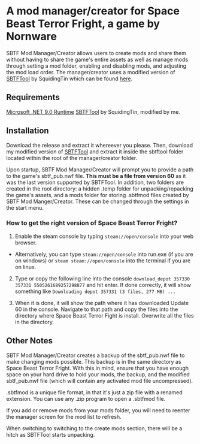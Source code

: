 # A mod manager/creator for Space Beast Terror Fright, a game by Nornware

SBTF Mod Manager/Creator allows users to create mods and share them without having to share the game's entire assets as well as manage mods through setting a mod folder, enabling and disabling mods, and adjusting the mod load order. The manager/creator uses a modified version of [SBTFTool](https://github.com/SquidingTin/sbtf_tool_batch/tree/v2.0.0) by SquidingTin which can be found [here](https://github.com/MisterIchor/sbtf_tool_batch).

## Requirements

[Microsoft .NET 9.0 Runtime](https://dotnet.microsoft.com/en-us/download/dotnet/9.0)
[SBTFTool](https://github.com/MisterIchor/sbtf_tool_batch/tree/main) by SquidingTin, modified by me.


## Installation
Download the release and extract it whereever you please. Then, download my modified version of [SBTFTool](https://github.com/MisterIchor/sbtf_tool_batch) and extract it inside the sbtftool folder located within the root of the manager/creator folder. 

Upon startup, SBTF Mod Manager/Creator will prompt you to provide a path to the game's sbtf_pub.nwf file. **This must be a file from version 60** as it was the last version supported by SBTFTool. In addition, two folders are created in the root directory: a hidden .temp folder for unpacking/repacking the game's assets, and a mods folder for storing .sbtfmod files created by SBTF Mod Manger/Creator. These can be changed through the settings in the start menu.

### How to get the right version of Space Beast Terror Fright?

1. Enable the steam console by typing ```steam://open/console``` into your web browser.
  - Alternatively, you can type ```steam://open/console``` into run.exe (if you are on windows) or ```steam steam://open/console``` into the terminal if you are on linux.

2. Type or copy the following line into the console ```download_depot 357330 357331 5505261689257298877``` and hit enter. If done correctly, it will show something like ```Downloading depot 357331 (3 files, 277 MB) ... ```

3. When it is done, it will show the path where it has downloaded Update 60 in the console. Navigate to that path and copy the files into the directory where Space Beast Terror Fight is install. Overwrite all the files in the directory.

## Other Notes

SBTF Mod Manager/Creator creates a backup of the sbtf_pub.nwf file to make changing mods possible. This backup is in the same directory as Space Beast Terror Fright. With this in mind, ensure that you have enough space on your hard drive to hold your mods, the backup, and the modified sbtf_pub.nwf file (which will contain any activated mod file uncompressed).

.sbtfmod is a unique file format, in that it's just a zip file with a renamed extension. You can use any .zip program to open a .sbtfmod file.

If you add or remove mods from your mods folder, you will need to reenter the manager screen for the mod list to refresh.

When switching to switching to the create mods section, there will be a hitch as SBTFTool starts unpacking.
